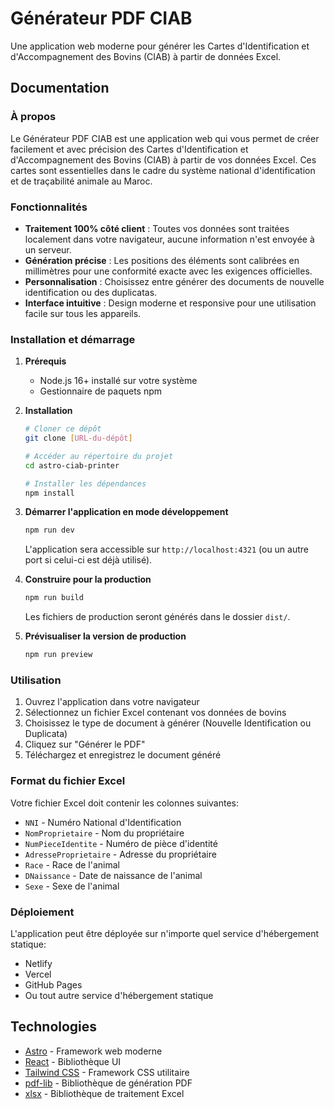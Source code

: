 # Générateur PDF CIAB

Une application web moderne pour générer les Cartes d'Identification et d'Accompagnement des Bovins (CIAB) à partir de données Excel.

## Documentation 

### À propos

Le Générateur PDF CIAB est une application web qui vous permet de créer facilement et avec précision des Cartes d'Identification et d'Accompagnement des Bovins (CIAB) à partir de vos données Excel. Ces cartes sont essentielles dans le cadre du système national d'identification et de traçabilité animale au Maroc.

### Fonctionnalités

- **Traitement 100% côté client** : Toutes vos données sont traitées localement dans votre navigateur, aucune information n'est envoyée à un serveur.
- **Génération précise** : Les positions des éléments sont calibrées en millimètres pour une conformité exacte avec les exigences officielles.
- **Personnalisation** : Choisissez entre générer des documents de nouvelle identification ou des duplicatas.
- **Interface intuitive** : Design moderne et responsive pour une utilisation facile sur tous les appareils.

### Installation et démarrage

1. **Prérequis**
   - Node.js 16+ installé sur votre système
   - Gestionnaire de paquets npm

2. **Installation**
   ```bash
   # Cloner ce dépôt
   git clone [URL-du-dépôt]
   
   # Accéder au répertoire du projet
   cd astro-ciab-printer
   
   # Installer les dépendances
   npm install
   ```

3. **Démarrer l'application en mode développement**
   ```bash
   npm run dev
   ```
   L'application sera accessible sur `http://localhost:4321` (ou un autre port si celui-ci est déjà utilisé).

4. **Construire pour la production**
   ```bash
   npm run build
   ```
   Les fichiers de production seront générés dans le dossier `dist/`.

5. **Prévisualiser la version de production**
   ```bash
   npm run preview
   ```

### Utilisation

1. Ouvrez l'application dans votre navigateur
2. Sélectionnez un fichier Excel contenant vos données de bovins
3. Choisissez le type de document à générer (Nouvelle Identification ou Duplicata)
4. Cliquez sur "Générer le PDF"
5. Téléchargez et enregistrez le document généré

### Format du fichier Excel

Votre fichier Excel doit contenir les colonnes suivantes:
- `NNI` - Numéro National d'Identification
- `NomProprietaire` - Nom du propriétaire
- `NumPieceIdentite` - Numéro de pièce d'identité
- `AdresseProprietaire` - Adresse du propriétaire
- `Race` - Race de l'animal
- `DNaissance` - Date de naissance de l'animal
- `Sexe` - Sexe de l'animal

### Déploiement

L'application peut être déployée sur n'importe quel service d'hébergement statique:
- Netlify
- Vercel
- GitHub Pages
- Ou tout autre service d'hébergement statique

## Technologies

- [Astro](https://astro.build/) - Framework web moderne
- [React](https://reactjs.org/) - Bibliothèque UI
- [Tailwind CSS](https://tailwindcss.com/) - Framework CSS utilitaire
- [pdf-lib](https://pdf-lib.js.org/) - Bibliothèque de génération PDF
- [xlsx](https://sheetjs.com/) - Bibliothèque de traitement Excel

